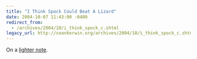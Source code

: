 ```yaml
---
title: "I Think Spock Could Beat A Lizard"
date: 2004-10-07 11:43:00 -0400
redirect_from:
  - /archives/2004/10/i_think_spock_c.shtml
legacy_url: http://seankerwin.org/archives/2004/10/i_think_spock_c.shtml
---
```

On a [lighter note](http://samkass.com/theories/RPSSL.html).
